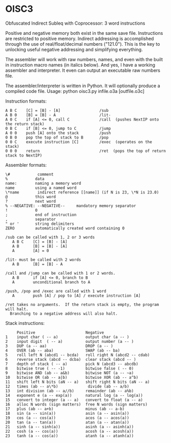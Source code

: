 # OISC3
Obfuscated Indirect Subleq with Coprocessor: 3 word instructions

Positive and negative memory both exist in the same save file.  Instructions are restricted to positive memory.  Indirect addressing is accomplished through the use of real/float/decimal numbers ("121.0").  This is the key to unlocking useful negative addressing and simplifying everything.

The assembler will work with raw numbers, names, and even with the built in instruction macro names (in italics below).  And yes, I have a working assembler and interpreter.  It even can output an executable raw numbers file.

The assembler/interpreter is written in Python.  It will optionally produce a compiled code file.
Usage: python oisc3.py infile.o3a [outfile.o3c]

Instruction formats:
   
    A B C    [C] = [B] - [A]                 /sub
    A B 0    [B] = [B] - A                   /lit-
    A 0 C    if [A] <= 0, call C             /call  (pushes NextIP onto the return stack)
    0 B C    if [B] <= 0, jump to C          /jump
    A 0 0    push [A] onto the stack         /push
    0 B 0    pop the top of stack to B       /pop
    0 0 C    execute instruction [C]         /exec  (operates on the stack)
    0 0 0    return                          /ret  (pops the top of return stack to NextIP)

Assembler formats:
   
    \#            comment
    %            data
    name:        naming a memory word
    name         using a named word
    \*name        indirect reference [[name]] (if N is 23, \*N is 23.0)
    @            this word
    ?            next word
    % --NEGATIVE: --NEGATIVE--     mandatory memory separator
    !            0
    ;            end of instruction
    ,            separator
    " or '       string delimiters
    ZERO         automatically created word containing 0
    
    /sub can be called with 1, 2 or 3 words
       A B C    [C] = [B] - [A]
       A B      [B] = [B] - [A]
       A        [A] = 0
       
    /lit- must be called with 2 words
       A B      [B] = [B] - A
       
    /call and /jump can be called with 1 or 2 words.
       A B      if [A] <= 0, branch to B   
       A        unconditional branch to A
       
    /push, /pop and /exec are called with 1 word
       A        push [A] / pop to [A] / execute instruction [A]
       
    /ret takes no arguments.  If the return stack is empty, the program will halt.  
      Branching to a negative address will also halt.

Stack instructions:
    
         Positive                      Negative 
    1    input char ( -- a)            output char (a -- )
    2    input digit  ( -- a)          output number (a -- )
    3    DUP (a -- aa)                 DROP (a -- )
    4    OVER (ab -- aba)              SWAP (ab -- ba)
    5    roll left N (abcd1 -- bcda)   roll right N (abcd2 -- cdab)
    6    reverse stack (abcd -- dcba)  clear stack (abcd -- )
    7    depth of stack ( -- a)        pick N (abcd3 -- abcdb)
    8    bitwise true ( -- -1)         bitwise false ( -- 0)
    9    bitwise AND (ab -- a&b)       bitwise NOT (a -- ~a)
    10   bitwise OR (ab -- a|b)        bitwise XOR (ab -- a^b)
    11   shift left N bits (aN -- a)   shift right N bits (aN -- a)
    12   times (ab -- a\*b)             divide (ab -- a/b)
    13   int division (ab -- a//b)     remainder (ab -- a%b)
    14   exponent e (a -- exp(a))      natural log (a -- log(a))
    15   convert to integer (a -- a)   convert to float (a -- a)
    16   alloc N words (sign matters)  free N words (sign matters)
    17   plus (ab -- a+b)              minus (ab -- a-b)
    18   sin (a -- sin(a))             asin (a -- asin(a))
    19   cos (a -- cos(a))             acos (a -- acos(a))
    20   tan (a -- tan(a))             atan (a -- atan(a)) 
    21   sinh (a -- sinh(a))           asinh (a -- asinh(a)) 
    22   cosh (a -- cos(a))            acosh (a -- acosh(a)) 
    23   tanh (a -- cos(a))            atanh (a -- atanh(a)) 

